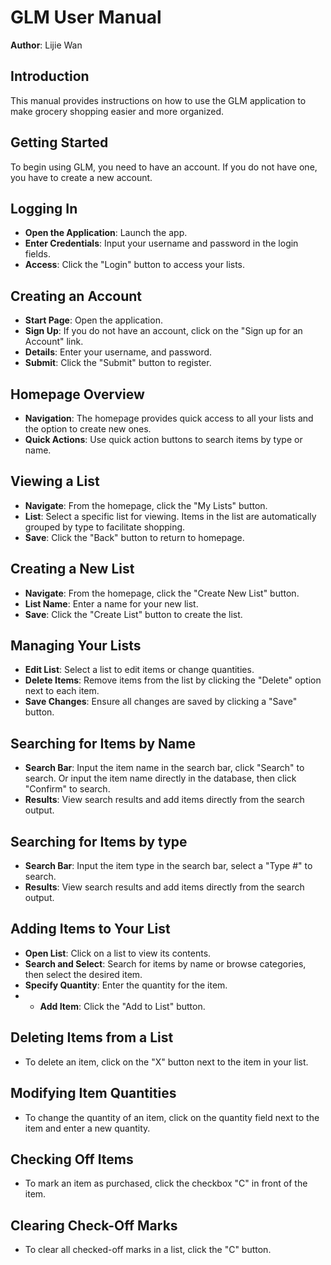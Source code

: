# GLM User Manual

**Author**: Lijie Wan

## Introduction
This manual provides instructions on how to use the GLM application to make grocery shopping easier and more organized.

## Getting Started
To begin using GLM, you need to have an account. If you do not have one, you have to create a new account.

## Logging In
- **Open the Application**: Launch the app.
- **Enter Credentials**: Input your username and password in the login fields.
- **Access**: Click the "Login" button to access your lists.

## Creating an Account
- **Start Page**: Open the application.
- **Sign Up**: If you do not have an account, click on the "Sign up for an Account" link.
- **Details**: Enter your username, and password.
- **Submit**: Click the "Submit" button to register.

## Homepage Overview
- **Navigation**: The homepage provides quick access to all your lists and the option to create new ones.
- **Quick Actions**: Use quick action buttons to search items by type or name.

## Viewing a List
- **Navigate**: From the homepage, click the "My Lists" button.
- **List**: Select a specific list for viewing. Items in the list are automatically grouped by type to facilitate shopping.
- **Save**: Click the "Back" button to return to homepage.

## Creating a New List
- **Navigate**: From the homepage, click the "Create New List" button.
- **List Name**: Enter a name for your new list.
- **Save**: Click the "Create List" button to create the list.

## Managing Your Lists
- **Edit List**: Select a list to edit items or change quantities.
- **Delete Items**: Remove items from the list by clicking the "Delete" option next to each item.
- **Save Changes**: Ensure all changes are saved by clicking a "Save" button.

## Searching for Items by Name 
- **Search Bar**: Input the item name in the search bar, click "Search" to search. Or input the item name directly in the database, then click "Confirm" to search.
- **Results**: View search results and add items directly from the search output.

## Searching for Items by type 
- **Search Bar**: Input the item type in the search bar, select a "Type #" to search.
- **Results**: View search results and add items directly from the search output.

## Adding Items to Your List
- **Open List**: Click on a list to view its contents.
- **Search and Select**: Search for items by name or browse categories, then select the desired item.
- **Specify Quantity**: Enter the quantity for the item.
- - **Add Item**: Click the "Add to List" button.

## Deleting Items from a List
- To delete an item, click on the "X" button next to the item in your list.

## Modifying Item Quantities
- To change the quantity of an item, click on the quantity field next to the item and enter a new quantity.

## Checking Off Items
- To mark an item as purchased, click the checkbox "C" in front of the item.

## Clearing Check-Off Marks
- To clear all checked-off marks in a list, click the "C" button.
